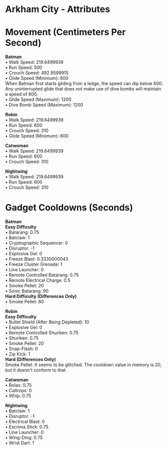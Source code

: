 # Arkham City - Attributes

# Movement (Centimeters Per Second)

**Batman**  
• Walk Speed: 219.6499939  
• Run Speed: 500  
• Crouch Speed: 492.9599915  
• Glide Speed (Minimum): 600  
When Batman first starts gliding from a ledge, the speed can dip below 600. Any uninterrupted glide that does not make use of dive bombs will maintain a speed of 600.  
• Glide Speed (Maximum): 1200  
• Dive Bomb Speed (Maximum): 1200  

**Robin**  
• Walk Speed: 219.6499939  
• Run Speed: 600  
• Crouch Speed: 310  
• Glide Speed (Minimum): 600  

**Catwoman**  
• Walk Speed: 219.6499939  
• Run Speed: 600  
• Crouch Speed: 310  

**Nightwing**  
• Walk Speed: 219.6499939  
• Run Speed: 600  
• Crouch Speed: 310  

# Gadget Cooldowns (Seconds)

**Batman**  
**Easy Difficulty**  
• Batarang: 0.75  
• Batclaw: 1  
• Cryptographic Sequencer: 0  
• Disruptor: -1  
• Explosive Gel: 0  
• Freeze Blast: 0.3330000043  
• Freeze Cluster Grenade: 1  
• Line Launcher: 0  
• Remote Controlled Batarang: 0.75  
• Remote Electrical Charge: 0.5  
• Smoke Pellet: 20  
• Sonic Batarang: 90  
**Hard Difficulty (Differences Only)**  
• Smoke Pellet: 60  

**Robin**  
**Easy Difficulty**  
• Bullet Shield (After Being Depleted): 10  
• Explosive Gel: 0  
• Remote Controlled Shuriken: 0.75  
• Shuriken: 0.75  
• Smoke Pellet: 20  
• Snap-Flash: 0  
• Zip Kick: 1  
**Hard (Differences Only)**  
Smoke Pellet: It seems to be glitched. The cooldown value in memory is 20, but it doesn't conform to that.  

**Catwoman**  
• Bolas: 0.75  
• Caltrops: 0  
• Whip: 0.75  

**Nightwing**  
• Batclaw: 1  
• Disruptor: -1  
• Electrical Blast: 0  
• Escrima Stick: 0.75  
• Line Launcher: 0  
• Wing-Ding: 0.75  
• Wrist Dart: 1  
